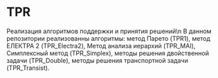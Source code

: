 # TPR
Реализация алгоритмов поддержки и принятия решений\n
В данном репозитории реализованны алгоритмы: метод Парето (TPR1), метод ЕЛЕКТРА 2 (TPR_Electra2), Метод анализа иерархий (TPR_MAI), Симплексный метод (TPR_Simplex), методы решения двойственной задачи (TPR_Double), методы решения транспортной задачи (TPR_Transist).
